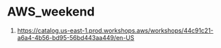 # AWS_weekend
1. https://catalog.us-east-1.prod.workshops.aws/workshops/44c91c21-a6a4-4b56-bd95-56bd443aa449/en-US
